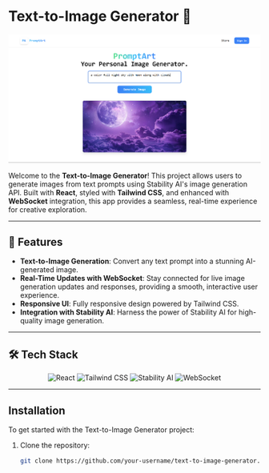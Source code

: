 # Text-to-Image Generator 🎨

![Project Banner](./client//src/assets/placeholder.png)

Welcome to the **Text-to-Image Generator**! This project allows users to generate images from text prompts using Stability AI's image generation API. Built with **React**, styled with **Tailwind CSS**, and enhanced with **WebSocket** integration, this app provides a seamless, real-time experience for creative exploration.

---

## 🚀 Features

- **Text-to-Image Generation**: Convert any text prompt into a stunning AI-generated image.
- **Real-Time Updates with WebSocket**: Stay connected for live image generation updates and responses, providing a smooth, interactive user experience.
- **Responsive UI**: Fully responsive design powered by Tailwind CSS.
- **Integration with Stability AI**: Harness the power of Stability AI for high-quality image generation.

---

## 🛠️ Tech Stack

<div align="center">
  <img src="https://img.shields.io/badge/React-20232A?style=for-the-badge&logo=react&logoColor=61DAFB" alt="React" />
  <img src="https://img.shields.io/badge/Tailwind_CSS-38B2AC?style=for-the-badge&logo=tailwind-css&logoColor=white" alt="Tailwind CSS" />
  <img src="https://img.shields.io/badge/Stability_AI-000000?style=for-the-badge&logo=artstation&logoColor=white" alt="Stability AI" />
  <img src="https://img.shields.io/badge/WebSocket-000000?style=for-the-badge&logo=socket.io&logoColor=white" alt="WebSocket" />
</div>

---

## Installation

To get started with the Text-to-Image Generator project:

1. Clone the repository:

   ```bash
   git clone https://github.com/your-username/text-to-image-generator.git
   ```
